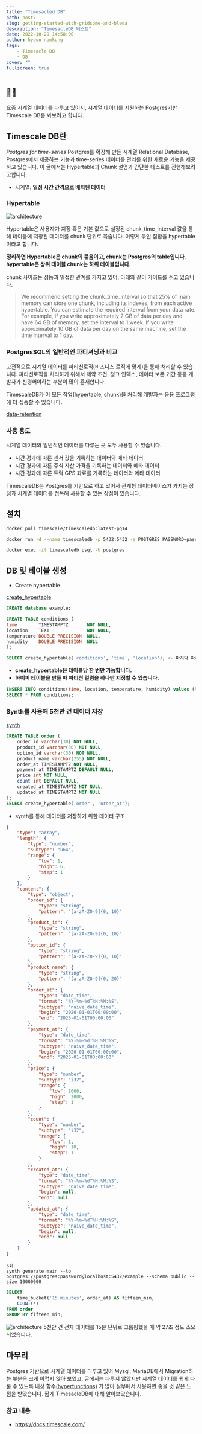 ```yaml
---
title: "Timesacled DB"
path: post7
slug: getting-started-with-gridsome-and-bleda
description: "TimesacleDB 테스트"
date: 2022-10-29 14:58:00
author: hyeon namkung
tags:
    - Timesacle DB
    - DB
cover: ""
fullscreen: true
---
```


## ✍🏻
요즘 시계열 데이터를 다루고 있어서, 시계열 데이터를 지원하는 Postgres기반 Timescale DB를 봐보려고 합니다.

## Timescale DB란
*Postgres for time-series* Postgres를 확장해 만든 시계열 Relational Database,
Postgres에서 제공하는 기능과 time-series 데이터를 관리를 위한 새로운 기능을 제공하고 있습니다. 이 글에서는 Hypertable과 Chunk 설명과 간단한 테스트를 진행해보려고합니다.
- 시계열: **일정 시간 간격으로 배치된 데이터**

### Hypertable
![architecture](../../static/images/posts/post7/timescale_hypertable.png)

Hypertable은 사용자가 지정 혹은 기본 값으로 설정된 chunk_time_interval 값을 통해 테이블에 저장된 데이터를 chunk 단위로 묶습니다. 이렇게 묶인 집합을 hypertable이라고 합니다.

**정리하면 Hypertable은 chunk의 묶음이고, chunk는 Postgres의 table입니다. hypertable은 상위 테이블 chunk는 하위 테이블입니다.**

chunk 사이즈는 성능과 밀접한 관계를 가지고 있어, 아래와 같이 가이드를 주고 있습니다.
> We recommend setting the chunk_time_interval so that 25% of main memory can store one chunk, including its indexes, from each active hypertable. You can estimate the required interval from your data rate. For example, if you write approximately 2 GB of data per day and have 64 GB of memory, set the interval to 1 week. If you write approximately 10 GB of data per day on the same machine, set the time interval to 1 day.

### PostgresSQL의 일반적인 파티셔닝과 비교
고전적으로 시계열 데이터를 파티션로직(비즈니스 로직에 맞게)을 통해 처리할 수 있습니다. 파티션로직을 처리하기 위해서 제약 조건, 청크 인덱스, 데이터 보존 기간 등등 개발자가 신경써야하는 부분이 많이 존재합니다.

TimescaleDB가 이 모든 작업(hypertable, chunk)을 처리해 개발자는 응용 프로그램에 더 집중할 수 있습니다.

[data-retention](https://docs.timescale.com/timescaledb/latest/overview/core-concepts/data-retention/)

### 사용 용도
시계열 데이터와 일반적인 데이터를 다루는 곳 모두 사용할 수 있습니다.

- 시간 경과에 따른 센서 값을 기록하는 데이터와 메타 데이터
- 시간 경과에 따른 주식 자산 가격을 기록하는 데이터와 메타 데이터
- 시간 경과에 따른 트럭 GPS 좌료를 기록하는 데이터와 메타 테이터

TimescaleDB는 Postgres를 기반으로 하고 있어서 관계형 데이터베이스가 가지는 장점과 시계열 데이터를 접목해 사용할 수 있는 장점이 있습니다.

## 설치
```bash
docker pull timescale/timescaledb:latest-pg14
```

```bash
docker run -d --name timescaledb -p 5432:5432 -e POSTGRES_PASSWORD=password timescale/timescaledb:latest-pg14
```

```bash
docker exec -it timescaledb psql -U postgres
```

## DB 및 테이블 생성
- Create hypertable

[create_hypertable](https://docs.timescale.com/api/latest/hypertable/create_hypertable/)

```sql
CREATE database example;
```

```sql
CREATE TABLE conditions (
time        TIMESTAMPTZ       NOT NULL,
location    TEXT              NOT NULL,
temperature DOUBLE PRECISION  NULL,
humidity    DOUBLE PRECISION  NULL
);
```

```sql
SELECT create_hypertable('conditions', 'time', 'location'); <- 마지막 파라미터는 파티션 컬럼 
```
- **create_hypertable은 테이블당 한 번만 가능합니다.**
- **하이퍼 테이블을 만들 때 파티션 컬럼을 하나만 지정할 수 있습니다.**

```sql
INSERT INTO conditions(time, location, temperature, humidity) values (NOW(), '123', 1, 1);
SELECT * FROM conditions;
```



### Synth를 사용해 5천만 건 데이터 저장
[synth](https://www.getsynth.com/docs/getting_started/synth)

```sql
CREATE TABLE order (
    order_id varchar(30) NOT NULL,
    product_id varchar(30) NOT NULL,
    option_id varchar(30) NOT NULL,
    product_name varchar(255) NOT NULL,
    order_at TIMESTAMPTZ NOT NULL,
    payment_at TIMESTAMPTZ DEFAULT NULL,
    price int NOT NULL,
    count int DEFAULT NULL,
    created_at TIMESTAMPTZ NOT NULL,
    updated_at TIMESTAMPTZ NOT NULL
);
SELECT create_hypertable('order', 'order_at');
```

- synth를 통해 데이터를 저장하기 위한 데이터 구조
```json
{
    "type": "array",
    "length": {
        "type": "number",
        "subtype": "u64",
        "range": {
            "low": 1,
            "high": 6,
            "step": 1
        }
    },
    "content": {
        "type": "object",
        "order_id": {
            "type": "string",
            "pattern": "[a-zA-Z0-9]{0, 10}"
        },
        "product_id": {
            "type": "string",
            "pattern": "[a-zA-Z0-9]{0, 10}"
        },
        "option_id": {
            "type": "string",
            "pattern": "[a-zA-Z0-9]{0, 10}"
        },
        "product_name": {
            "type": "string",
            "pattern": "[a-zA-Z0-9]{0, 20}"
        },
        "order_at": {
            "type": "date_time",
            "format": "%Y-%m-%dT%H:%M:%S",
            "subtype": "naive_date_time",
            "begin": "2020-01-01T00:00:00",
            "end": "2025-01-01T00:00:00"
        },
        "payment_at": {
            "type": "date_time",
            "format": "%Y-%m-%dT%H:%M:%S",
            "subtype": "naive_date_time",
            "begin": "2020-01-01T00:00:00",
            "end": "2025-01-01T00:00:00"
        },
        "price": {
            "type": "number",
            "subtype": "i32",
            "range": {
                "low": 1000,
                "high": 2000,
                "step": 1
            }
        },
        "count": {
            "type": "number",
            "subtype": "i32",
            "range": {
                "low": 1,
                "high": 10,
                "step": 1
            }
        },
        "created_at": {
            "type": "date_time",
            "format": "%Y-%m-%dT%H:%M:%S",
            "subtype": "naive_date_time",
            "begin": null,
            "end": null
        },
        "updated_at": {
            "type": "date_time",
            "format": "%Y-%m-%dT%H:%M:%S",
            "subtype": "naive_date_time",
            "begin": null,
            "end": null
        }
    }
}

```

```
5회
synth generate main --to postgres://postgres:password@localhost:5432/example --schema public --size 10000000
```

```sql
SELECT
    time_bucket('15 minutes', order_at) AS fifteen_min,
    COUNT(*)
FROM order
GROUP BY fifteen_min;
```

![architecture](../../static/images/posts/post7/hyper-table-query.png)
5천만 건 전체 데이터를 15분 단위로 그룹핑했을 때 약 27초 정도 소요되었습니다.


## 마무리
Postgres 기반으로 시계열 데이터를 다루고 있어 Mysql, MariaDB에서 Migration하는 부분은 크게 어렵지 않아 보였고,
글에서는 다루지 않았지만 시계열 데이터를 쉽게 다룰 수 있도록 내장 함수[(hyperfunctions)](https://docs.timescale.com/timescaledb/latest/how-to-guides/hyperfunctions/about-hyperfunctions/) 가 많아 실무에서 사용하면 좋을 것 같은 느낌을 받았습니다.
짧게 TimesacleDB에 대해 알아보았습니다.

### 참고 내용
- https://docs.timescale.com/
